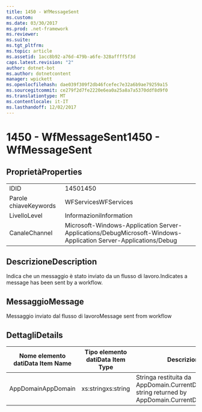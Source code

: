 ```yaml
---
title: 1450 - WfMessageSent
ms.custom: 
ms.date: 03/30/2017
ms.prod: .net-framework
ms.reviewer: 
ms.suite: 
ms.tgt_pltfrm: 
ms.topic: article
ms.assetid: 1acc8b92-a76d-479b-a6fe-328affff5f3d
caps.latest.revision: "2"
author: dotnet-bot
ms.author: dotnetcontent
manager: wpickett
ms.openlocfilehash: dae039f309f2db46fcefec7e32a6b9ae79259a15
ms.sourcegitcommit: ce279f2d7fe2220e6ea0a25a8a7a5370ddf8d9f0
ms.translationtype: MT
ms.contentlocale: it-IT
ms.lasthandoff: 12/02/2017
---
```

# <a name="1450---wfmessagesent"></a><span data-ttu-id="44684-102">1450 - WfMessageSent</span><span class="sxs-lookup"><span data-stu-id="44684-102">1450 - WfMessageSent</span></span>
## <a name="properties"></a><span data-ttu-id="44684-103">Proprietà</span><span class="sxs-lookup"><span data-stu-id="44684-103">Properties</span></span>  
  
|||  
|-|-|  
|<span data-ttu-id="44684-104">ID</span><span class="sxs-lookup"><span data-stu-id="44684-104">ID</span></span>|<span data-ttu-id="44684-105">1450</span><span class="sxs-lookup"><span data-stu-id="44684-105">1450</span></span>|  
|<span data-ttu-id="44684-106">Parole chiave</span><span class="sxs-lookup"><span data-stu-id="44684-106">Keywords</span></span>|<span data-ttu-id="44684-107">WFServices</span><span class="sxs-lookup"><span data-stu-id="44684-107">WFServices</span></span>|  
|<span data-ttu-id="44684-108">Livello</span><span class="sxs-lookup"><span data-stu-id="44684-108">Level</span></span>|<span data-ttu-id="44684-109">Informazioni</span><span class="sxs-lookup"><span data-stu-id="44684-109">Information</span></span>|  
|<span data-ttu-id="44684-110">Canale</span><span class="sxs-lookup"><span data-stu-id="44684-110">Channel</span></span>|<span data-ttu-id="44684-111">Microsoft-Windows-Application Server-Applications/Debug</span><span class="sxs-lookup"><span data-stu-id="44684-111">Microsoft-Windows-Application Server-Applications/Debug</span></span>|  
  
## <a name="description"></a><span data-ttu-id="44684-112">Descrizione</span><span class="sxs-lookup"><span data-stu-id="44684-112">Description</span></span>  
 <span data-ttu-id="44684-113">Indica che un messaggio è stato inviato da un flusso di lavoro.</span><span class="sxs-lookup"><span data-stu-id="44684-113">Indicates a message has been sent by a workflow.</span></span>  
  
## <a name="message"></a><span data-ttu-id="44684-114">Messaggio</span><span class="sxs-lookup"><span data-stu-id="44684-114">Message</span></span>  
 <span data-ttu-id="44684-115">Messaggio inviato dal flusso di lavoro</span><span class="sxs-lookup"><span data-stu-id="44684-115">Message sent from workflow</span></span>  
  
## <a name="details"></a><span data-ttu-id="44684-116">Dettagli</span><span class="sxs-lookup"><span data-stu-id="44684-116">Details</span></span>  
  
|<span data-ttu-id="44684-117">Nome elemento dati</span><span class="sxs-lookup"><span data-stu-id="44684-117">Data Item Name</span></span>|<span data-ttu-id="44684-118">Tipo elemento dati</span><span class="sxs-lookup"><span data-stu-id="44684-118">Data Item Type</span></span>|<span data-ttu-id="44684-119">Descrizione</span><span class="sxs-lookup"><span data-stu-id="44684-119">Description</span></span>|  
|--------------------|--------------------|-----------------|  
|<span data-ttu-id="44684-120">AppDomain</span><span class="sxs-lookup"><span data-stu-id="44684-120">AppDomain</span></span>|<span data-ttu-id="44684-121">xs:string</span><span class="sxs-lookup"><span data-stu-id="44684-121">xs:string</span></span>|<span data-ttu-id="44684-122">Stringa restituita da AppDomain.CurrentDomain.FriendlyName.</span><span class="sxs-lookup"><span data-stu-id="44684-122">The string returned by AppDomain.CurrentDomain.FriendlyName.</span></span>|
